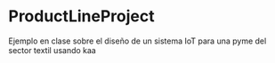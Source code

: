 # ProductLineProject
Ejemplo en clase sobre el diseño de un sistema IoT para una pyme del sector textil usando kaa
